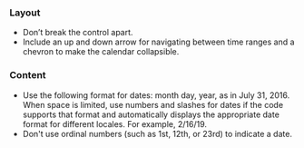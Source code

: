 ### Layout

- Don’t break the control apart.
- Include an up and down arrow for navigating between time ranges and a chevron to make the calendar collapsible.

### Content

- Use the following format for dates: month day, year, as in July 31, 2016. When space is limited, use numbers and slashes for dates if the code supports that format and automatically displays the appropriate date format for different locales. For example, 2/16/19.  
- Don't use ordinal numbers (such as 1st, 12th, or 23rd) to indicate a date. 
